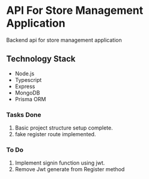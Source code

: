 # API For Store Management Application
Backend api for store management application

## Technology Stack
- Node.js
- Typescript
- Express
- MongoDB
- Prisma ORM


### Tasks Done
1. Basic project structure setup complete.
2. fake register route implemented.


### To Do 
1. Implement signin function using jwt.
2. Remove Jwt generate from Register method

